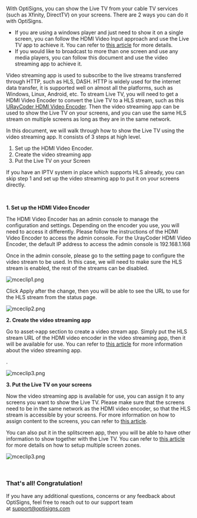 <p>With OptiSigns, you can show the Live TV from your cable TV services (such as Xfinity, DirectTV) on your screens. There are 2 ways you can do it with OptiSigns.</p>
<ul>
<li>If you are using a windows player and just need to show it on a single screen, you can follow the HDMI Video Input approach and use the Live TV app to achieve it. You can refer to <a href="https://support.optisigns.com/hc/en-us/articles/1500002042241" target="_self" rel="undefined">this article</a> for more details.</li>
<li>If you would like to broadcast to more than one screen and use any media players, you can follow this document and use the video streaming app to achieve it. </li>
</ul>
<p>Video streaming app is used to subscribe to the live streams transferred through HTTP, such as HLS, DASH. HTTP is widely used for the internet data transfer, it is supported well on almost all the platforms, such as Windows, Linux, Android, etc. To stream Live TV, you will need to get a HDMI Video Encoder to convert the Live TV to a HLS stream, such as this <a href="https://a.co/d/ezieSsp" target="_self">URayCoder HDMI Video Encoder</a>. Then the video streaming app can be used to show the Live TV on your screens, and you can use the same HLS stream on multiple screens as long as they are in the same network.  </p>
<p>In this document, we will walk through how to show the Live TV using the video streaming app. It consists of 3 steps at high level.</p>
<ol>
<li>Set up the HDMI Video Encoder.</li>
<li>Create the video streaming app</li>
<li>Put the Live TV on your Screen</li>
</ol>
<p>If you have an IPTV system in place which supports HLS already, you can skip step 1 and set up the video streaming app to put it on your screens directly. </p>
<p> </p>
<p><span class="wysiwyg-font-size-x-large"><strong>1. Set up the HDMI Video Encoder</strong></span></p>
<p>The HDMI Video Encoder has an admin console to manage the configuration and settings. Depending on the encoder you use, you will need to access it differently. Please follow the instructions of the HDMI Video Encoder to access the admin console. For the UrayCoder HDMI Video Encoder, the default IP address to access the admin console is 192.168.1.168</p>
<p>Once in the admin console, please go to the setting page to configure the video stream to be used. In this case, we will need to make sure the HLS stream is enabled, the rest of the streams can be disabled.  </p>
<p><img src="https://support.optisigns.com/hc/article_attachments/10158743969939" alt="mceclip1.png"></p>
<p>Click Apply after the change, then you will be able to see the URL to use for the HLS stream from the status page.</p>
<p><img src="https://support.optisigns.com/hc/article_attachments/10158882063635" alt="mceclip2.png"></p>
<p><span class="wysiwyg-font-size-x-large"><strong>2. Create the video streaming app</strong></span></p>
<p>Go to asset-&gt;app section to create a video stream app. Simply put the HLS stream URL of the HDMI video encoder in the video streaming app, then it will be available for use. You can refer to <a href="https://support.optisigns.com/hc/en-us/articles/8369526604435" target="_self">this article</a> for more information about the video streaming app. </p>
<p>.</p>
<p><img src="https://support.optisigns.com/hc/article_attachments/10158846152467" alt="mceclip3.png"></p>
<p><span class="wysiwyg-font-size-x-large"><strong>3. Put the Live TV on your screens</strong></span></p>
<p>Now the video streaming app is available for use, you can assign it to any screens you want to show the Live TV. Please make sure that the screens need to be in the same network as the HDMI video encoder, so that the HLS stream is accessible by your screens. For more information on how to assign content to the screens, you can refer to <a href="https://support.optisigns.com/hc/en-us/articles/360016375153" target="_self">this article</a>.</p>
<p>You can also put it in the splitscreen app, then you will be able to have other information to show together with the Live TV. You can refer to <a href="https://support.optisigns.com/hc/en-us/articles/360026559573" target="_self">this article</a> for more details on how to setup multiple screen zones.</p>
<p><img src="https://support.optisigns.com/hc/article_attachments/10159027869971" alt="mceclip3.png"></p>
<p> </p>
<h3 id="h_01HPZMKYR5QF1QZSMGYSJC12G1" class="rich-content-viewer_text__XzvDs rich-content-viewer_elementSpacing__208Ie _3_7DB blog-post-text-font blog-post-text-color rich-content-viewer_left__2p1aK _158eo _3_7DB"><strong>That's all! Congratulation!</strong></h3>
<p>If you have any additional questions, concerns or any feedback about OptiSigns, feel free to reach out to our support team at <a href="mailto:support@optisigns.com" target="_self" rel="undefined">support@optisigns.com</a> </p>
